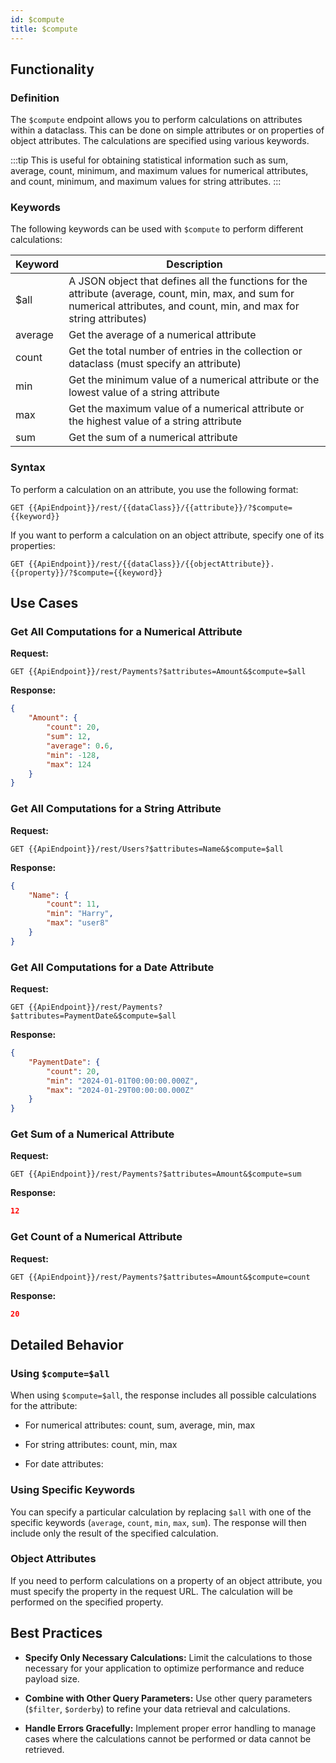 ```yaml
---
id: $compute
title: $compute 
---
```



## Functionality

### Definition

The `$compute` endpoint allows you to perform calculations on attributes within a dataclass. This can be done on simple attributes or on properties of object attributes. The calculations are specified using various keywords.

:::tip
This is useful for obtaining statistical information such as sum, average, count, minimum, and maximum values for numerical attributes, and count, minimum, and maximum values for string attributes.
:::

### Keywords

The following keywords can be used with `$compute` to perform different calculations:

| Keyword | Description |
|---------|-------------|
| $all    | A JSON object that defines all the functions for the attribute (average, count, min, max, and sum for numerical attributes, and count, min, and max for string attributes) |
| average | Get the average of a numerical attribute |
| count   | Get the total number of entries in the collection or dataclass (must specify an attribute) |
| min     | Get the minimum value of a numerical attribute or the lowest value of a string attribute |
| max     | Get the maximum value of a numerical attribute or the highest value of a string attribute |
| sum     | Get the sum of a numerical attribute |

### Syntax

To perform a calculation on an attribute, you use the following format:

```
GET {{ApiEndpoint}}/rest/{{dataClass}}/{{attribute}}/?$compute={{keyword}}
```

If you want to perform a calculation on an object attribute, specify one of its properties:

```
GET {{ApiEndpoint}}/rest/{{dataClass}}/{{objectAttribute}}.{{property}}/?$compute={{keyword}}
```



## Use Cases

### Get All Computations for a Numerical Attribute

**Request:**

```
GET {{ApiEndpoint}}/rest/Payments?$attributes=Amount&$compute=$all
```

**Response:**

```json
{
    "Amount": {
        "count": 20,
        "sum": 12,
        "average": 0.6,
        "min": -128,
        "max": 124
    }
}
```

### Get All Computations for a String Attribute

**Request:**

```
GET {{ApiEndpoint}}/rest/Users?$attributes=Name&$compute=$all
```

**Response:**

```json
{
    "Name": {
        "count": 11,
        "min": "Harry",
        "max": "user8"
    }
}
```

### Get All Computations for a Date Attribute

**Request:**

```
GET {{ApiEndpoint}}/rest/Payments?$attributes=PaymentDate&$compute=$all
```

**Response:**

```json
{
    "PaymentDate": {
        "count": 20,
        "min": "2024-01-01T00:00:00.000Z",
        "max": "2024-01-29T00:00:00.000Z"
    }
}
```


### Get Sum of a Numerical Attribute

**Request:**

```
GET {{ApiEndpoint}}/rest/Payments?$attributes=Amount&$compute=sum
```

**Response:**

```json
12
```



### Get Count of a Numerical Attribute

**Request:**

```
GET {{ApiEndpoint}}/rest/Payments?$attributes=Amount&$compute=count
```

**Response:**

```json
20
```




## Detailed Behavior

### Using `$compute=$all`

When using `$compute=$all`, the response includes all possible calculations for the attribute:

- For numerical attributes: count, sum, average, min, max

- For string attributes: count, min, max

- For date attributes: 


### Using Specific Keywords

You can specify a particular calculation by replacing `$all` with one of the specific keywords (`average`, `count`, `min`, `max`, `sum`). The response will then include only the result of the specified calculation.

### Object Attributes

If you need to perform calculations on a property of an object attribute, you must specify the property in the request URL. The calculation will be performed on the specified property.



## Best Practices

- **Specify Only Necessary Calculations:** Limit the calculations to those necessary for your application to optimize performance and reduce payload size.

- **Combine with Other Query Parameters:** Use other query parameters (`$filter`, `$orderby`) to refine your data retrieval and calculations.

- **Handle Errors Gracefully:** Implement proper error handling to manage cases where the calculations cannot be performed or data cannot be retrieved.

